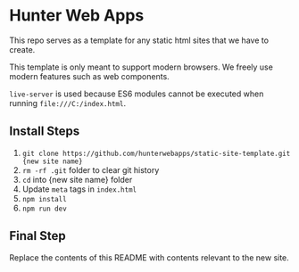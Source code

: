 # Hunter Web Apps

This repo serves as a template for any static html sites that we have to create.

This template is only meant to support modern browsers. We freely use modern features such as web components.

`live-server` is used because ES6 modules cannot be executed when running `file:///C:/index.html`.

## Install Steps

1. `git clone https://github.com/hunterwebapps/static-site-template.git {new site name}`
2. `rm -rf .git` folder to clear git history
3. `cd` into {new site name} folder
4. Update `meta` tags in `index.html`
5. `npm install`
6. `npm run dev`

## Final Step

Replace the contents of this README with contents relevant to the new site.
